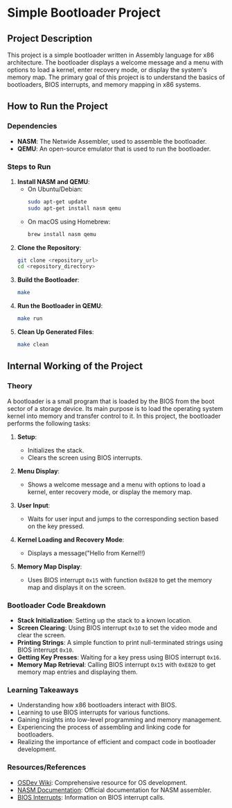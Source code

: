 # Simple Bootloader Project

## Project Description
This project is a simple bootloader written in Assembly language for x86 architecture. The bootloader displays a welcome message and a menu with options to load a kernel, enter recovery mode, or display the system's memory map. The primary goal of this project is to understand the basics of bootloaders, BIOS interrupts, and memory mapping in x86 systems.

## How to Run the Project

### Dependencies
- **NASM**: The Netwide Assembler, used to assemble the bootloader.
- **QEMU**: An open-source emulator that is used to run the bootloader.

### Steps to Run
1. **Install NASM and QEMU**:
    - On Ubuntu/Debian:
      ```sh
      sudo apt-get update
      sudo apt-get install nasm qemu
      ```
    - On macOS using Homebrew:
      ```sh
      brew install nasm qemu
      ```
2. **Clone the Repository**:
    ```sh
    git clone <repository_url>
    cd <repository_directory>
    ```
3. **Build the Bootloader**:
    ```sh
    make
    ```
4. **Run the Bootloader in QEMU**:
    ```sh
    make run
    ```
5. **Clean Up Generated Files**:
    ```sh
    make clean
    ```

## Internal Working of the Project

### Theory
A bootloader is a small program that is loaded by the BIOS from the boot sector of a storage device. Its main purpose is to load the operating system kernel into memory and transfer control to it. In this project, the bootloader performs the following tasks:

1. **Setup**:
    - Initializes the stack.
    - Clears the screen using BIOS interrupts.

2. **Menu Display**:
    - Shows a welcome message and a menu with options to load a kernel, enter recovery mode, or display the memory map.

3. **User Input**:
    - Waits for user input and jumps to the corresponding section based on the key pressed.

4. **Kernel Loading and Recovery Mode**:
    - Displays a message("Hello from Kernel!!)

5. **Memory Map Display**:
    - Uses BIOS interrupt `0x15` with function `0xE820` to get the memory map and displays it on the screen.

### Bootloader Code Breakdown
- **Stack Initialization**: Setting up the stack to a known location.
- **Screen Clearing**: Using BIOS interrupt `0x10` to set the video mode and clear the screen.
- **Printing Strings**: A simple function to print null-terminated strings using BIOS interrupt `0x10`.
- **Getting Key Presses**: Waiting for a key press using BIOS interrupt `0x16`.
- **Memory Map Retrieval**: Calling BIOS interrupt `0x15` with `0xE820` to get memory map entries and displaying them.

### Learning Takeaways
- Understanding how x86 bootloaders interact with BIOS.
- Learning to use BIOS interrupts for various functions.
- Gaining insights into low-level programming and memory management.
- Experiencing the process of assembling and linking code for bootloaders.
- Realizing the importance of efficient and compact code in bootloader development.

### Resources/References
- [OSDev Wiki](https://wiki.osdev.org/Main_Page): Comprehensive resource for OS development.
- [NASM Documentation](https://www.nasm.us/doc/): Official documentation for NASM assembler.
- [BIOS Interrupts](https://en.wikipedia.org/wiki/BIOS_interrupt_call): Information on BIOS interrupt calls.


